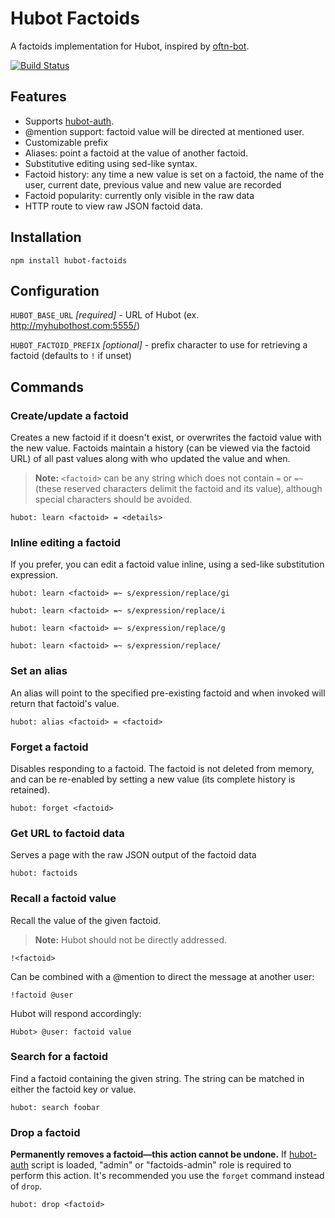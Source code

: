 # Hubot Factoids

A factoids implementation for Hubot, inspired by [oftn-bot](https://github.com/oftn/oftn-bot).

[![Build Status](https://travis-ci.org/therealklanni/hubot-factoids.svg)](https://travis-ci.org/therealklanni/hubot-factoids)

## Features

* Supports [hubot-auth](https://github.com/hubot-scripts/hubot-auth).
* @mention support: factoid value will be directed at mentioned user.
* Customizable prefix
* Aliases: point a factoid at the value of another factoid.
* Substitutive editing using sed-like syntax.
* Factoid history: any time a new value is set on a factoid, the name of the
user, current date, previous value and new value are recorded
* Factoid popularity: currently only visible in the raw data
* HTTP route to view raw JSON factoid data.

## Installation

`npm install hubot-factoids`

## Configuration

`HUBOT_BASE_URL` _[required]_ - URL of Hubot (ex. http://myhubothost.com:5555/)

`HUBOT_FACTOID_PREFIX` _[optional]_ - prefix character to use for retrieving a
factoid (defaults to `!` if unset)

## Commands

### Create/update a factoid

Creates a new factoid if it doesn't exist, or overwrites the factoid value with
the new value. Factoids maintain a history (can be viewed via the factoid URL)
of all past values along with who updated the value and when.

> **Note:** `<factoid>` can be any string which does not contain `=` or `=~`
(these reserved characters delimit the factoid and its value), although special
characters should be avoided.

`hubot: learn <factoid> = <details>`

### Inline editing a factoid

If you prefer, you can edit a factoid value inline, using a sed-like substitution
expression.

`hubot: learn <factoid> =~ s/expression/replace/gi`

`hubot: learn <factoid> =~ s/expression/replace/i`

`hubot: learn <factoid> =~ s/expression/replace/g`

`hubot: learn <factoid> =~ s/expression/replace/`

### Set an alias

An alias will point to the specified pre-existing factoid and when invoked will
return that factoid's value.

`hubot: alias <factoid> = <factoid>`

### Forget a factoid

Disables responding to a factoid. The factoid is not deleted from memory, and
can be re-enabled by setting a new value (its complete history is retained).

`hubot: forget <factoid>`

### Get URL to factoid data

Serves a page with the raw JSON output of the factoid data

`hubot: factoids`

### Recall a factoid value

Recall the value of the given factoid.

> **Note:** Hubot should not be directly addressed.

`!<factoid>`

Can be combined with a @mention to direct the message at another user:

`!factoid @user`

Hubot will respond accordingly:

`Hubot> @user: factoid value`

### Search for a factoid

Find a factoid containing the given string. The string can be matched in either
the factoid key or value.

`hubot: search foobar`


### Drop a factoid

**Permanently removes a factoid—this action cannot be undone.**
If [hubot-auth](https://github.com/hubot-scripts/hubot-auth) script is loaded,
"admin" or "factoids-admin" role is required to perform this action. It's
recommended you use the `forget` command instead of `drop`.

`hubot: drop <factoid>`

